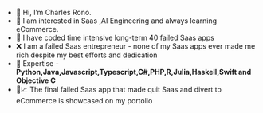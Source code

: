 - 👋 Hi, I’m Charles Rono.
- 🌱 I am interested in Saas ,AI Engineering and always learning eCommerce.
- 🚀 I have coded time intensive long-term 40 failed Saas apps
- ❌ I am a failed Saas entrepreneur - none of my Saas apps ever made me rich despite my best efforts and dedication
- 🎯 Expertise - **Python,Java,Javascript,Typescript,C#,PHP,R,Julia,Haskell,Swift and Objective C**
- 🚀📈 The final failed Saas app that made quit Saas and divert to eCommerce is showcased on my portolio
